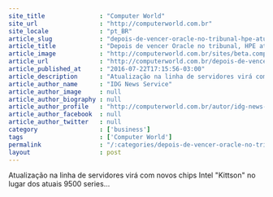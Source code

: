 ```yaml
---
site_title               : "Computer World"
site_url                 : "http://computerworld.com.br"
site_locale              : "pt_BR"
article_slug             : "depois-de-vencer-oracle-no-tribunal-hpe-atualizara-itanium"
article_title            : "Depois de vencer Oracle no tribunal, HPE atualizará Itanium"
article_image            : "http://computerworld.com.br/sites/beta.computerworld.com.br/files/news_articles/hpe.jpg"
article_url              : "http://computerworld.com.br/depois-de-vencer-oracle-no-tribunal-hpe-atualizara-itanium"
article_published_at     : "2016-07-22T17:15:56-03:00"
article_description      : "Atualização na linha de servidores virá com novos chips Intel 'Kittson' no lugar dos atuais 9500 series..."
article_author_name      : "IDG News Service"
article_author_image     : null
article_author_biography : null
article_author_profile   : "http://computerworld.com.br/autor/idg-news-services"
article_author_facebook  : null
article_author_twitter   : null
category                 : ['business']
tags                     : ['Computer World']
permalink                : "/:categories/depois-de-vencer-oracle-no-tribunal-hpe-atualizara-itanium/"
layout                   : post
---
```


Atualização na linha de servidores virá com novos chips Intel "Kittson" no lugar dos atuais 9500 series...
